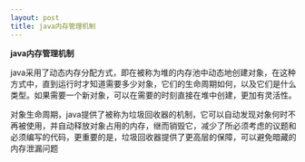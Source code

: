 ```yaml
---
layout: post
title: java内存管理机制
---
```

**java内存管理机制**
<p>java采用了动态内存分配方式，即在被称为堆的内存池中动态地创建对象，在这种方式中，直到运行时才知道需要多少对象，它们的生命周期如何，以及它们是什么类型。如果需要一个新对象，可以在需要的时刻直接在堆中创建，更加有灵活性。</p>
<p>对象生命周期，java提供了被称为垃圾回收器的机制，它可以自动发现对象何时不再被使用，并自动释放对象占用的内存，继而销毁它，减少了所必须考虑的议题和必须编写的代码，更重要的是，垃圾回收器提供了更高层的保障，可以避免暗藏的内存泄漏问题</p>

